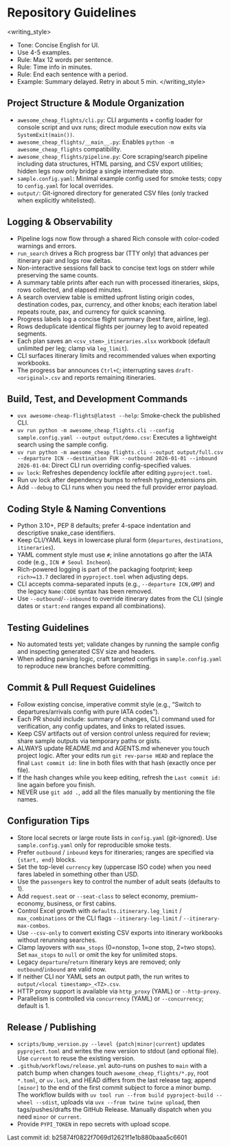 # Repository Guidelines

<writing_style>

- Tone: Concise English for UI.
- Use 4-5 examples.
- Rule: Max 12 words per sentence.
- Rule: Time info in minutes.
- Rule: End each sentence with a period.
- Example: Summary delayed. Retry in about 5 min.
  </writing_style>

## Project Structure & Module Organization

- `awesome_cheap_flights/cli.py`: CLI arguments + config loader for console script and uvx runs; direct module execution now exits via `SystemExit(main())`.
- `awesome_cheap_flights/__main__.py`: Enables `python -m awesome_cheap_flights` compatibility.
- `awesome_cheap_flights/pipeline.py`: Core scraping/search pipeline including data structures, HTML parsing, and CSV export utilities; hidden legs now only bridge a single intermediate stop.
- `sample.config.yaml`: Minimal example config used for smoke tests; copy to `config.yaml` for local overrides.
- `output/`: Git-ignored directory for generated CSV files (only tracked when explicitly whitelisted).

## Logging & Observability

- Pipeline logs now flow through a shared Rich console with color-coded warnings and errors.
- `run_search` drives a Rich progress bar (TTY only) that advances per itinerary pair and logs row deltas.
- Non-interactive sessions fall back to concise text logs on stderr while preserving the same counts.
- A summary table prints after each run with processed itineraries, skips, rows collected, and elapsed minutes.
- A search overview table is emitted upfront listing origin codes, destination codes, pax, currency, and other knobs; each iteration label repeats route, pax, and currency for quick scanning.
- Progress labels log a concise flight summary (best fare, airline, leg).
- Rows deduplicate identical flights per journey leg to avoid repeated segments.
- Each plan saves an `<csv_stem>_itineraries.xlsx` workbook (default unlimited per leg; clamp via `leg_limit`).
- CLI surfaces itinerary limits and recommended values when exporting workbooks.
- The progress bar announces `Ctrl+C`; interrupting saves `draft-<original>.csv` and reports remaining itineraries.

## Build, Test, and Development Commands

- `uvx awesome-cheap-flights@latest --help`: Smoke-check the published CLI.
- `uv run python -m awesome_cheap_flights.cli --config sample.config.yaml --output output/demo.csv`: Executes a lightweight search using the sample config.
- `uv run python -m awesome_cheap_flights.cli --output output/full.csv --departure ICN --destination FUK --outbound 2026-01-01 --inbound 2026-01-04`: Direct CLI run overriding config-specified values.
- `uv lock`: Refreshes dependency lockfile after editing `pyproject.toml`.
- Run uv lock after dependency bumps to refresh typing_extensions pin.
- Add `--debug` to CLI runs when you need the full provider error payload.

## Coding Style & Naming Conventions

- Python 3.10+, PEP 8 defaults; prefer 4-space indentation and descriptive snake_case identifiers.
- Keep CLI/YAML keys in lowercase plural form (`departures`, `destinations`, `itineraries`).
- YAML comment style must use `#`; inline annotations go after the IATA code (e.g., `ICN # Seoul Incheon`).
- Rich-powered logging is part of the packaging footprint; keep `rich>=13.7` declared in `pyproject.toml` when adjusting deps.
- CLI accepts comma-separated inputs (e.g., `--departure ICN,GMP`) and the legacy `Name:CODE` syntax has been removed.
- Use `--outbound`/`--inbound` to override itinerary dates from the CLI (single dates or `start:end` ranges expand all combinations).

## Testing Guidelines

- No automated tests yet; validate changes by running the sample config and inspecting generated CSV size and headers.
- When adding parsing logic, craft targeted configs in `sample.config.yaml` to reproduce new branches before committing.

## Commit & Pull Request Guidelines

- Follow existing concise, imperative commit style (e.g., “Switch to departures/arrivals config with pure IATA codes”).
- Each PR should include: summary of changes, CLI command used for verification, any config updates, and links to related issues.
- Keep CSV artifacts out of version control unless required for review; share sample outputs via temporary paths or gists.
- ALWAYS update README.md and AGENTS.md whenever you touch project logic. After your edits run `git rev-parse HEAD` and replace the final `Last commit id:` line in both files with that hash (exactly once per file).
- If the hash changes while you keep editing, refresh the `Last commit id:` line again before you finish.
- NEVER use `git add .`, add all the files manually by mentioning the file names.

## Configuration Tips

- Store local secrets or large route lists in `config.yaml` (git-ignored). Use `sample.config.yaml` only for reproducible smoke tests.
- Prefer `outbound` / `inbound` keys for itineraries; ranges are specified via `{start, end}` blocks.
- Set the top-level `currency` key (uppercase ISO code) when you need fares labeled in something other than USD.
- Use the `passengers` key to control the number of adult seats (defaults to 1).
- Add `request.seat` or `--seat-class` to select economy, premium-economy, business, or first cabins.
- Control Excel growth with `defaults.itinerary.leg_limit` / `max_combinations` or the CLI flags `--itinerary-leg-limit` / `--itinerary-max-combos`.
- Use `--csv-only` to convert existing CSV exports into itinerary workbooks without rerunning searches.
- Clamp layovers with `max_stops` (0=nonstop, 1=one stop, 2=two stops). Set `max_stops` to `null` or omit the key for unlimited stops.
- Legacy `departure`/`return` itinerary keys are removed; only `outbound`/`inbound` are valid now.
- If neither CLI nor YAML sets an output path, the run writes to `output/<local timestamp>_<TZ>.csv`.
- HTTP proxy support is available via `http_proxy` (YAML) or `--http-proxy`.
- Parallelism is controlled via `concurrency` (YAML) or `--concurrency`; default is 1.

## Release / Publishing

- `scripts/bump_version.py --level {patch|minor|current}` updates `pyproject.toml` and writes the new version to stdout (and optional file). Use `current` to reuse the existing version.
- `.github/workflows/release.yml` auto-runs on pushes to `main` with a patch bump when changes touch `awesome_cheap_flights/*.py`, root `*.toml`, or `uv.lock`, and HEAD differs from the last release tag; append `[minor]` to the end of the first commit subject to force a minor bump. The workflow builds with `uv tool run --from build pyproject-build --wheel --sdist`, uploads via `uvx --from twine twine upload`, then tags/pushes/drafts the GitHub Release. Manually dispatch when you need `minor` or `current`.
- Provide `PYPI_TOKEN` in repo secrets with upload scope.

Last commit id: b25874f0822f7069d12621f1e1b880baaa5c6601
